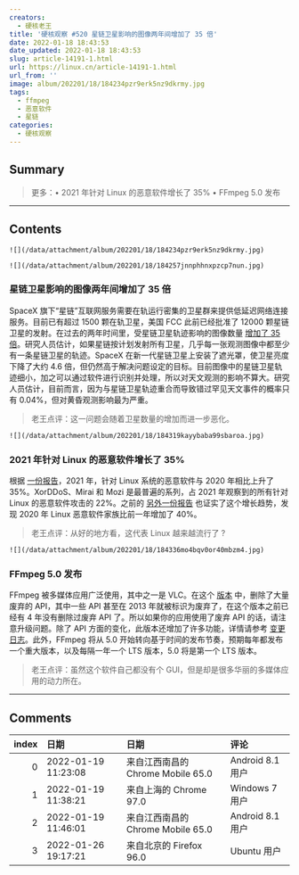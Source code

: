 ```yaml
---
creators:
  - 硬核老王
title: '硬核观察 #520 星链卫星影响的图像两年间增加了 35 倍'
date: 2022-01-18 18:43:53
date_updated: 2022-01-18 18:43:53
slug: article-14191-1.html
url: https://linux.cn/article-14191-1.html
url_from: ''
image: album/202201/18/184234pzr9erk5nz9dkrmy.jpg
tags:
  - ffmpeg
  - 恶意软件
  - 星链
categories:
  - 硬核观察
---
```


## Summary

> 更多：• 2021 年针对 Linux 的恶意软件增长了 35% • FFmpeg 5.0 发布

***

<!-- more -->

## Contents

`![](/data/attachment/album/202201/18/184234pzr9erk5nz9dkrmy.jpg)`

`![](/data/attachment/album/202201/18/184257jnnphhnxpzcp7nun.jpg)`

### 星链卫星影响的图像两年间增加了 35 倍

SpaceX 旗下“星链”互联网服务需要在轨运行密集的卫星群来提供低延迟网络连接服务。目前已有超过 1500 颗在轨卫星，美国 FCC 此前已经批准了 12000 颗星链卫星的发射。在过去的两年时间里，受星链卫星轨迹影响的图像数量 [增加了 35 倍](https://arstechnica.com/science/2022/01/astronomers-find-growing-number-of-starlink-satellite-tracks/)。研究人员估计，如果星链按计划发射所有卫星，几乎每一张观测图像中都至少有一条星链卫星的轨迹。SpaceX 在新一代星链卫星上安装了遮光罩，使卫星亮度下降了大约 4.6 倍，但仍然高于解决问题设定的目标。目前图像中的星链卫星轨迹细小，加之可以通过软件进行识别并处理，所以对天文观测的影响不算大。研究人员估计，目前而言，因为与星链卫星轨迹重合而导致错过罕见天文事件的概率只有 0.04%，但对黄昏观测影响最为严重。

> 
> 老王点评：这一问题会随着卫星数量的增加而进一步恶化。
> 
> 
> 

`![](/data/attachment/album/202201/18/184319kayybaba99sbaroa.jpg)`

### 2021 年针对 Linux 的恶意软件增长了 35%

根据 [一份报告](https://www.bleepingcomputer.com/news/security/linux-malware-sees-35-percent-growth-during-2021/)，2021 年，针对 Linux 系统的恶意软件与 2020 年相比上升了 35%。XorDDoS、Mirai 和 Mozi 是最普遍的系列，占 2021 年观察到的所有针对 Linux 的恶意软件攻击的 22%。之前的 [另外一份报告](https://www.intezer.com/blog/cloud-security/2020-set-record-for-new-linux-malware-families/) 也证实了这个增长趋势，发现 2020 年 Linux 恶意软件家族比前一年增加了 40%。

> 
> 老王点评：从好的地方看，这代表 Linux 越来越流行了 ?
> 
> 
> 

`![](/data/attachment/album/202201/18/184336mo4bqv0or40mbzm4.jpg)`

### FFmpeg 5.0 发布

FFmpeg 被多媒体应用广泛使用，其中之一是 VLC。在这个 [版本](http://www.jbkempf.com/blog/post/2022/FFmpeg-5.0) 中，删除了大量废弃的 API，其中一些 API 甚至在 2013 年就被标识为废弃了，在这个版本之前已经有 4 年没有删除过废弃 API 了。所以如果你的应用使用了废弃 API 的话，请注意升级问题。除了 API 方面的变化，此版本还增加了许多功能，详情请参考 [变更日志](http://ffmpeg.org/#pr5.0)。此外，FFmpeg 将从 5.0 开始转向基于时间的发布节奏，预期每年都发布一个重大版本，以及每隔一年一个 LTS 版本，5.0 将是第一个 LTS 版本。

> 
> 老王点评：虽然这个软件自己都没有个 GUI，但是却是很多华丽的多媒体应用的动力所在。
> 
> 
>

***

## Comments

|   index | 日期                | 日期                                               | 评论                                                                                                           |
|--------:|:--------------------|:---------------------------------------------------|:---------------------------------------------------------------------------------------------------------------|
|       0 | 2022-01-19 11:23:08 | 来自江西南昌的 Chrome Mobile 65.0|Android 8.1 用户 | 用“星链”在近地空间跑马圈地，非常恶毒！！                                                                       |
|       1 | 2022-01-19 11:38:21 | 来自上海的 Chrome 97.0|Windows 7 用户              | 夏虫不可语冰                                                                                                   |
|       2 | 2022-01-19 11:46:01 | 来自江西南昌的 Chrome Mobile 65.0|Android 8.1 用户 | 你把他们想得太好了                                                                                             |
|       3 | 2022-01-26 19:17:21 | 来自北京的 Firefox 96.0|Ubuntu 用户                | 如果星链真的好用，相信不久的将来中国的星链也会实施，希望到时候还会保持这么客观的态度，而不是掉转枪头指责大陆。 |
